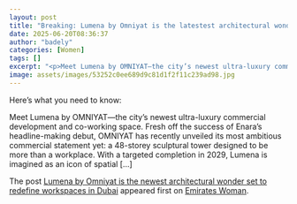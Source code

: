```yaml
---
layout: post
title: "Breaking: Lumena by Omniyat is the latestest architectural wonder set to redefine workspaces in Dubai"
date: 2025-06-20T08:36:37
author: "badely"
categories: [Women]
tags: []
excerpt: "<p>Meet Lumena by OMNIYAT—the city’s newest ultra-luxury commercial development and co-working space. Fresh off the success of Enara’s headline-making"
image: assets/images/53252c0ee689d9c81d1f2f11c239ad98.jpg
---
```


Here’s what you need to know: <p>Meet Lumena by OMNIYAT—the city’s newest ultra-luxury commercial development and co-working space. Fresh off the success of Enara’s headline-making debut, OMNIYAT has recently unveiled its most ambitious commercial statement yet: a 48-storey sculptural tower designed to be more than a workplace. With a targeted completion in 2029, Lumena is imagined as an icon of spatial [&#8230;]</p>
<p>The post <a href="https://emirateswoman.com/lumena-by-omniyat-is-the-newest-architectural-wonder-set-to-redefine-workspaces-in-dubai/" rel="nofollow">Lumena by Omniyat is the newest architectural wonder set to redefine workspaces in Dubai</a> appeared first on <a href="https://emirateswoman.com" rel="nofollow">Emirates Woman</a>.</p>

